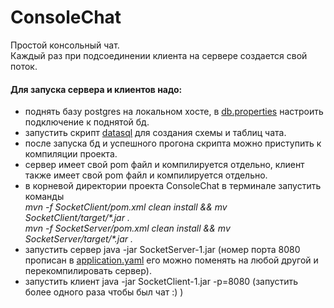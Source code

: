 # ConsoleChat
Простой консольный чат. \
Каждый раз при подсоединении клиента на сервере создается свой поток. 

#### Для запуска сервера и клиентов надо:
 - поднять базу postgres на локальном хосте, в [db.properties](SocketServer/src/main/resources/db.properties) настроить подключение к поднятой бд.
 - запустить скрипт   [datasql](SocketServer/src/main/resources/db.properties) для создания схемы и таблиц чата.
 - после запуска бд и успешного прогона скрипта можно приступить к компиляции проекта.
 - сервер имеет свой pom файл и компилируется отдельно, клиент также имеет свой pom файл и компилируется отдельно.
 - в корневой директории проекта ConsoleChat в терминале запустить команды \
    _mvn -f SocketClient/pom.xml  clean install && mv SocketClient/target/*.jar ._ \
    _mvn -f SocketServer/pom.xml  clean install && mv SocketServer/target/*.jar ._ 
 -  запустить ceрвер java -jar SocketServer-1.jar (номер порта 8080 прописан в [application.yaml](SocketServer/src/main/resources/application.yaml) его можно поменять на любой другой и перекомпилировать сервер).
 -  запустить клиент java -jar SocketClient-1.jar -p=8080 (запустить более одного раза чтобы был чат :) )

